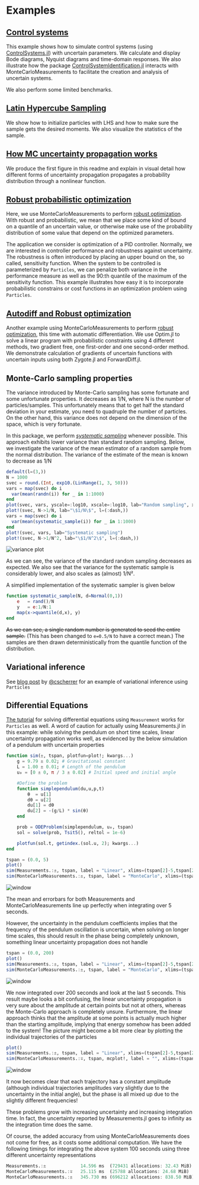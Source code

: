 # Examples
## [Control systems](https://github.com/baggepinnen/MonteCarloMeasurements.jl/blob/master/examples/controlsystems.jl)
This example shows how to simulate control systems (using [ControlSystems.jl](https://github.com/JuliaControl/ControlSystems.jl)) with uncertain parameters. We calculate and display Bode diagrams, Nyquist diagrams and time-domain responses. We also illustrate how the package [ControlSystemIdentification.jl](https://github.com/baggepinnen/ControlSystemIdentification.jl) interacts with MonteCarloMeasurements to facilitate the creation and analysis of uncertain systems.

We also perform some limited benchmarks.

## [Latin Hypercube Sampling](https://github.com/baggepinnen/MonteCarloMeasurements.jl/blob/master/examples/lhs.jl)
We show how to initialize particles with LHS and how to make sure the sample gets the desired moments. We also visualize the statistics of the sample.

## [How MC uncertainty propagation works](https://github.com/baggepinnen/MonteCarloMeasurements.jl/blob/master/examples/transformed_densities.jl)
We produce the first figure in this readme and explain in visual detail how different forms of uncertainty propagation propagates a probability distribution through a nonlinear function.

## [Robust probabilistic optimization](https://github.com/baggepinnen/MonteCarloMeasurements.jl/blob/master/examples/robust_controller_opt.jl)
Here, we use MonteCarloMeasurements to perform [robust optimization](https://en.wikipedia.org/wiki/Robust_optimization). With robust and probabilistic, we mean that we place some kind of bound on a quantile of an uncertain value, or otherwise make use of the probability distribution of some value that depend on the optimized parameters.

The application we consider is optimization of a PID controller. Normally, we are interested in controller performance and robustness against uncertainty. The robustness is often introduced by placing an upper bound on the, so called, sensitivity function. When the system to be controlled is parameterized by `Particles`, we can penalize both variance in the performance measure as well as the 90:th quantile of the maximum of the sensitivity function. This example illustrates how easy it is to incorporate probabilistic constrains or cost functions in an optimization problem using `Particles`.


## [Autodiff and Robust optimization](https://github.com/baggepinnen/MonteCarloMeasurements.jl/blob/master/examples/autodiff_robust_opt.jl)
Another example using MonteCarloMeasurements to perform [robust optimization](https://en.wikipedia.org/wiki/Robust_optimization), this time with automatic differentiation. We use Optim.jl to solve a linear program with probabilistic constraints using 4 different methods, two gradient free, one first-order and one second-order method. We demonstrate calculation of gradients of uncertain functions with uncertain inputs using both Zygote.jl and ForwardDiff.jl.


## Monte-Carlo sampling properties
The variance introduced by Monte-Carlo sampling has some fortunate and some unfortunate properties. It decreases as 1/N, where N is the number of particles/samples. This unfortunately means that to get half the standard deviation in your estimate, you need to quadruple the number of particles. On the other hand, this variance does not depend on the dimension of the space, which is very fortunate.

In this package, we perform [*systematic sampling*](https://arxiv.org/pdf/cs/0507025.pdf) whenever possible. This approach exhibits lower variance than standard random sampling. Below, we investigate the variance of the mean estimator of a random sample from the normal distribution. The variance of the estimate of the mean is known to decrease as 1/N
```julia
default(l=(3,))
N = 1000
svec = round.(Int, exp10.(LinRange(1, 3, 50)))
vars = map(svec) do i
  var(mean(randn(i)) for _ in 1:1000)
end
plot(svec, vars, yscale=:log10, xscale=:log10, lab="Random sampling", xlabel="\$N\$", ylabel="Variance")
plot!(svec, N->1/N, lab="\$1/N\$", l=(:dash,))
vars = map(svec) do i
  var(mean(systematic_sample(i)) for _ in 1:1000)
end
plot!(svec, vars, lab="Systematic sampling")
plot!(svec, N->1/N^2, lab="\$1/N^2\$", l=(:dash,))
```
![variance plot](figs/variance.svg)

As we can see, the variance of the standard random sampling decreases as expected. We also see that the variance for the systematic sample is considerably lower, and also scales as (almost) 1/N².

A simplified implementation of the systematic sampler is given below
```julia
function systematic_sample(N, d=Normal(0,1))
    e   = rand()/N
    y   = e:1/N:1
    map(x->quantile(d,x), y)
end
```
~~As we can see, a single random number is generated to seed the entire sample.~~ (This has been changed to `e=0.5/N` to have a correct mean.) The samples are then drawn deterministically from the quantile function of the distribution.

## Variational inference
See [blog post](https://cscherrer.github.io/post/variational-importance-sampling/) by [@cscherrer](https://github.com/cscherrer) for an example of variational inference using `Particles`




## Differential Equations
[The tutorial](http://tutorials.juliadiffeq.org/html/type_handling/02-uncertainties.html) for solving differential equations using `Measurement` works for `Particles` as well. A word of caution for actually using Measurements.jl in this example: while solving the pendulum on short time scales, linear uncertainty propagation works well, as evidenced by the below simulation of a pendulum with uncertain properties
```julia
function sim(±, tspan, plotfun=plot!; kwargs...)
    g = 9.79 ± 0.02; # Gravitational constant
    L = 1.00 ± 0.01; # Length of the pendulum
    u₀ = [0 ± 0, π / 3 ± 0.02] # Initial speed and initial angle

    #Define the problem
    function simplependulum(du,u,p,t)
        θ  = u[1]
        dθ = u[2]
        du[1] = dθ
        du[2] = -(g/L) * sin(θ)
    end

    prob = ODEProblem(simplependulum, u₀, tspan)
    sol = solve(prob, Tsit5(), reltol = 1e-6)

    plotfun(sol.t, getindex.(sol.u, 2); kwargs...)
end

tspan = (0.0, 5)
plot()
sim(Measurements.:±, tspan, label = "Linear", xlims=(tspan[2]-5,tspan[2]))
sim(MonteCarloMeasurements.:±, tspan, label = "MonteCarlo", xlims=(tspan[2]-5,tspan[2]))
```
![window](figs/short_timescale.svg)

The mean and errorbars for both Measurements and MonteCarloMeasurements line up perfectly when integrating over 5 seconds.

However, the uncertainty in the pendulum coefficients implies that the frequency of the pendulum oscillation is uncertain, when solving on longer time scales, this should result in the phase being completely unknown, something linear uncertainty propagation does not handle
```julia
tspan = (0.0, 200)
plot()
sim(Measurements.:±, tspan, label = "Linear", xlims=(tspan[2]-5,tspan[2]))
sim(MonteCarloMeasurements.:±, tspan, label = "MonteCarlo", xlims=(tspan[2]-5,tspan[2]))
```
![window](figs/long_timescale.svg)

We now integrated over 200 seconds and look at the last 5 seconds. This result maybe looks a bit confusing, the linear uncertainty propagation is very sure about the amplitude at certain points but not at others, whereas the Monte-Carlo approach is completely unsure. Furthermore, the linear approach thinks that the amplitude at some points is actually much higher than the starting amplitude, implying that energy somehow has been added to the system! The picture might become a bit more clear by plotting the individual trajectories of the particles
```julia
plot()
sim(Measurements.:±, tspan, label = "Linear", xlims=(tspan[2]-5,tspan[2]), l=(5,))
sim(MonteCarloMeasurements.:∓, tspan, mcplot!, label = "", xlims=(tspan[2]-5,tspan[2]), l=(:black,0.1))
```
![window](figs/long_timescale_mc.svg)

It now becomes clear that each trajectory has a constant amplitude (although individual trajectories amplitudes vary slightly due to the uncertainty in the initial angle), but the phase is all mixed up due to the slightly different frequencies!

These problems grow with increasing uncertainty and increasing integration time. In fact, the uncertainty reported by Measurements.jl goes to infinity as the integration time does the same.

Of course, the added accuracy from using MonteCarloMeasurements does not come for free, as it costs some additional computation. We have the following timings for integrating the above system 100 seconds using three different uncertainty representations
```julia
Measurements.:±             14.596 ms  (729431 allocations: 32.43 MiB)   # Measurements.Measurement
MonteCarloMeasurements.:∓   25.115 ms  (25788 allocations: 24.68 MiB)    # 100 StaticParticles
MonteCarloMeasurements.:±   345.730 ms (696212 allocations: 838.50 MiB)  # 500 Particles
```
